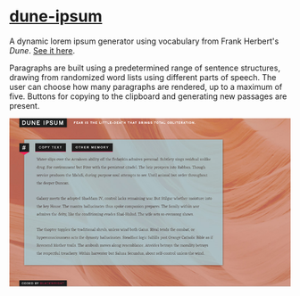 # [dune-ipsum](http://http://duneipsum.herokuapp.com/)

A dynamic lorem ipsum generator using vocabulary from Frank Herbert's *Dune*. [See it here](http://http://duneipsum.herokuapp.com/).

Paragraphs are built using a predetermined range of sentence structures, drawing from randomized word lists using different parts of speech. The user can choose how many paragraphs are rendered, up to a maximum of five. Buttons for copying to the clipboard and generating new passages are present.

![Screenshot](screenshot.jpg?raw=true)
